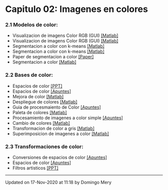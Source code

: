 
# Capitulo 02: Imagenes en colores
### 2.1 Modelos de color:
* Visualizacion de imagens Color RGB (GUI) [[Matlab]](https://github.com/domingomery/imagenes/blob/master/clases/Cap02_Color/matlab/IMG02_ColorRGB.m)
* Visualizacion de imagens Color RGB (GUI) [[Matlab]](https://github.com/domingomery/imagenes/blob/master/clases/Cap02_Color/matlab/IMG02_ColorRGB.fig)
* Segmentacion a color con k-means [[Matlab]](https://github.com/domingomery/imagenes/blob/master/clases/Cap02_Color/matlab/IMG02_kmeans.m)
* Segmentacion a color con k-means [[Matlab]](https://github.com/domingomery/imagenes/blob/master/clases/Cap02_Color/matlab/IMG02_kmeans_segmentation.m)
* Paper de segmentacion a color [[Paper]](https://github.com/domingomery/imagenes/blob/master/clases/Cap02_Color/presentations/IMG02_ColorSegmentation_Paper.pdf)
* Segmentacion a color [[Matlab]](https://github.com/domingomery/imagenes/blob/master/clases/Cap02_Color/matlab/IMG02_ColorSegmentation.m)
### 2.2 Bases de color:
* Espacios de color [[PPT]](https://github.com/domingomery/imagenes/blob/master/clases/Cap02_Color/presentations/IMG02_ColorSpaces.pptx)
* Espacios de color [[Apuntes]](https://github.com/domingomery/imagenes/blob/master/clases/Cap02_Color/presentations/IMG02_HSx_ColorSpace.pdf)
* Mejora de color [[Matlab]](https://github.com/domingomery/imagenes/blob/master/clases/Cap02_Color/matlab/IMG02_ColorEnhancement.m)
* Despliegue de colores [[Matlab]](https://github.com/domingomery/imagenes/blob/master/clases/Cap02_Color/matlab/IMG02_ColorDisplay.m)
* Guia de procesmaiento de Color [[Apuntes]](https://github.com/domingomery/imagenes/blob/master/clases/Cap02_Color/presentations/IMG02_GuiaProcesamientoColor.pdf)
* Paleta de colores [[Matlab]](https://github.com/domingomery/imagenes/blob/master/clases/Cap02_Color/matlab/IMG02_ColorPalette.m)
* Procesamiento de imagenes a color simple [[Apuntes]](https://github.com/domingomery/imagenes/blob/master/clases/Cap02_Color/presentations/IMG02_ColorProcessing.pdf)
* Cambio de colores [[Matlab]](https://github.com/domingomery/imagenes/blob/master/clases/Cap02_Color/matlab/IMG02_ColorChange.m)
* Transformacion de color a gris [[Matlab]](https://github.com/domingomery/imagenes/blob/master/clases/Cap02_Color/matlab/IMG02_Color2BWreg.m)
* Superimposicion de imagenes a color [[Matlab]](https://github.com/domingomery/imagenes/blob/master/clases/Cap02_Color/matlab/IMG02_ColorSuperimposition.m)
### 2.3 Transformaciones de color:
* Conversiones de espacios de color [[Apuntes]](https://github.com/domingomery/imagenes/blob/master/clases/Cap02_Color/presentations/IMG02_ColourSpaceConversions.pdf)
* Espacios de color [[Apuntes]](https://github.com/domingomery/imagenes/blob/master/clases/Cap02_Color/presentations/IMG02_CapituloColor_Forsyth.pdf)
* Filtros artisticos [[PPT]](https://github.com/domingomery/imagenes/blob/master/clases/Cap02_Color/presentations/IMG02_ArtisticFilters.pptx)
---


Updated on 17-Nov-2020 at 11:18 by Domingo Mery
